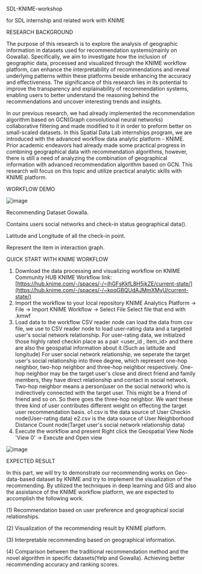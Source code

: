 SDL-KNIME-workshop

for SDL internship and related work with KNIME

RESEARCH BACKGROUND

The purpose of this research is to explore the analysis of geographic information in datasets used for recommendation systems(mainly on Gowalla). Specifically, we aim to investigate how the inclusion of geographic data,  processed and visualized through the KNIME workflow platform, can enhance the interpretability of recommendations and reveal underlying patterns within these platforms beside enhancing the accuracy and effectiveness. The significance of this research lies in its potential to improve the transparency and explainability of recommendation systems, enabling users to better understand the reasoning behind the recommendations and uncover interesting trends and insights.

In our previous research, we had already implemented the recommendation algorithm based on GCN(Graph convolutional neural networks) collaborative filtering and made modified to it in order to preform better on small-scaled datasets. In this Spatial Data Lab internships program, we are introduced with the advanced workflow data analytic platform - KNIME. Prior academic endeavors had already made some practical progress in combining geographical data with recommendation algorithms, however, there is still a need of analyzing the combination of geographical information with advanced recommendation algorithm based on GCN. This research will focus on this topic and utilize practical analytic skills with KNIME platform.

WORKFLOW DEMO

![image](https://github.com/user-attachments/assets/5b127652-d312-432e-aee8-a2b16bcb477b)

Recommending Dataset Gowalla.

Contains users social networks and check-in status geographical data().

Latitude and Longitude of all the check-in point.

Represent the item in interaction graph.

QUICK START WITH KNIME WORKFLOW

1. Download the data processing and visualizing workflow on KNIME Community HUB
KNIME Workflow link: [https://hub.knime.com/-/spaces/-/~IhGFsKkfL8H5jkZE/current-state/](https://hub.knime.com/-/spaces/-/~kpqGBQUdAJMmXMyU/current-state/)
2. Import the workflow to your local repository
KNIME Analytics Platform -> File -> Import KNIME Workflow -> Select File
Select file that end with .kmwf
3.  Load data to the workflow
CSV reader node can load the data from csv file, we use to CSV reader node to load user-rating data and a targeted user's social network relationship.
For user-rating data, we initialzed those highly rated checkin place as a pair <user_id , item_id> and there are also the geospatial information about it.(Such as latitude and longitude)
For user social network relationship, we seperate the target user's social relationship into three degree, which represent one-hop neighbor, two-hop neighbor and three-hop neighbor respectively. One-hop neighbor may be the target user's close and direct friend and family members, they have direct relationship and contact in social network. Two-hop neighbor means a person(user on the social network) who is indirectively connected with the target user. This might be a friend of friend and so on. So there goes the three-hop neighbor. We want these three kind of user contributes different weight on effecting the target user recommendation basis.
o1.csv is the data source of User Checkin node(User-rating data)
e2.csv is the data source of User Neighborhood Distance Count node(Target user's social network relationship data)
4. Execute the workflow and present
Right click the Geospatial View Node 'View 0' -> Execute and Open view

![image](https://github.com/user-attachments/assets/2ffc0a80-0938-49ba-ac03-007105f7d4e1)

EXPECTED RESULT

In this part, we will try to demonstrate our recommending works on Geo-data-based dataset by KNIME and try to implement the visualization of the recommending. By utilized the techniques in deep learning and GIS and also the assistance of the KNIME workflow platform, we are expected to accomplish the following work.

(1) Recommendation based on user preference and geographical social relationships.

(2) Visualization of the recommending result by KNIME platform.

(3) Interpretable recommending based on geographical information.

(4) Comparison between the traditional recommendation method and the novel algorithm in specific datasets(Yelp and Gowalla). Achieving better recommending accuracy and ranking scores.

